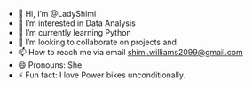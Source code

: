 - 👋 Hi, I’m @LadyShimi
- 👀 I’m interested in Data Analysis
- 🌱 I’m currently learning Python
- 💞️ I’m looking to collaborate on projects and 
- 📫 How to reach me via email shimi.williams2099@gmail.com
- 😄 Pronouns: She
- ⚡ Fun fact: I love Power bikes unconditionally.

<!---
LadyShimi/LadyShimi is a ✨ special ✨ repository because its `README.md` (this file) appears on your GitHub profile.
You can click the Preview link to take a look at your changes.
--->
